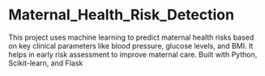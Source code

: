 # Maternal_Health_Risk_Detection
This project uses machine learning to predict maternal health risks based on key clinical parameters like blood pressure, glucose levels, and BMI. It helps in early risk assessment to improve maternal care. Built with Python, Scikit-learn, and Flask
